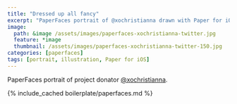 ```yaml
---
title: "Dressed up all fancy"
excerpt: "PaperFaces portrait of @xochristianna drawn with Paper for iOS on an iPad."
image: 
  path: &image /assets/images/paperfaces-xochristianna-twitter.jpg 
  feature: *image
  thumbnail: /assets/images/paperfaces-xochristianna-twitter-150.jpg
categories: [paperfaces]
tags: [portrait, illustration, Paper for iOS]
---
```


PaperFaces portrait of project donator [@xochristianna](https://twitter.com/xochristianna).

{% include_cached boilerplate/paperfaces.md %}
